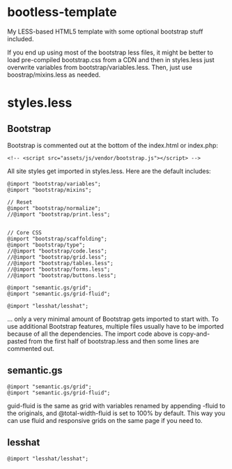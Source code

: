 bootless-template
=================

My LESS-based HTML5 template with some optional bootstrap stuff included.

If you end up using most of the bootstrap less files, it might be better to load
pre-compiled bootstrap.css from a CDN and then in styles.less just overwrite variables
from bootstrap/variables.less. Then, just use boostrap/mixins.less as needed.

styles.less
===========

Bootstrap
---------

Bootstrap is commented out at the bottom of the index.html or index.php:

```
<!-- <script src="assets/js/vendor/bootstrap.js"></script> -->
```


All site styles get imported in styles.less. Here are the default includes:

```
@import "bootstrap/variables";
@import "bootstrap/mixins";

// Reset
@import "bootstrap/normalize";
//@import "bootstrap/print.less";


// Core CSS
@import "bootstrap/scaffolding";
@import "bootstrap/type";
//@import "bootstrap/code.less";
//@import "bootstrap/grid.less";
//@import "bootstrap/tables.less";
//@import "bootstrap/forms.less";
//@import "bootstrap/buttons.less";

@import "semantic.gs/grid";
@import "semantic.gs/grid-fluid";

@import "lesshat/lesshat";
```

... only a very minimal amount of Bootstrap gets imported to start with. To use additional Bootstrap features,
multiple files usually have to be imported because of all the dependencies. The import code above is copy-and-pasted
from the first half of bootstrap.less and then some lines are commented out.


semantic.gs
-----------

```
@import "semantic.gs/grid";
@import "semantic.gs/grid-fluid";
```

guid-fluid is the same as grid with variables renamed by appending -fluid to the originals, and @total-width-fluid is set
to 100% by default. This way you can use fluid and responsive grids on the same page if you need to.


lesshat
-------

```
@import "lesshat/lesshat";
```
